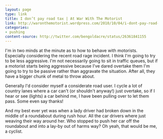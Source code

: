```yaml
---
layout: page
type: link
title: I don’t pay road tax | At War With The Motorist
link: http://waronthemotorist.wordpress.com/2010/10/04/i-dont-pay-road-tax/
categories: 
- pushing
content-source: http://twitter.com/bengoldacre/status/26361841155
---
```

I'm in two minds at the minute as to how to behave with motorists. Especially considering the recent road rage incident. I think I'm going to try to be less aggressive. I'm not necessarily going to sit in traffic queues, but if a motorist starts being aggressive because I've dared overtake them I'm going to try to be passive rather than aggravate the situation. After all, they have a bigger chunk of metal to throw about. 

Generally I'd consider myself a considerate road user. I cycle a lot of country lanes where a car can't (or shouldn't anyway!) just overtake, so if I hear or see (lights) a car behind me, I have been pulling over to let them pass. Some even say thanks! 

And my best ever yet was when a lady driver had broken down in the middle of a roundabout during rush hour. All the car drivers where just weaving their way around her. Who stopped to push her car off the roundabout and into a lay-by out of harms way? Oh yeah, that would be me, a cyclist. 
